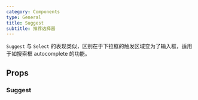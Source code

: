 ```yaml
---
category: Components
type: General
title: Suggest
subtitle: 推荐选择器
---
```


`Suggest` 与 `Select` 的表现类似，区别在于下拉框的触发区域变为了输入框，适用于如搜索框 autocomplete 的功能。

## Props

### Suggest
